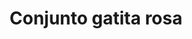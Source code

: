 ---
title: Conjunto gatita rosa
date: 
draft: false

# descripcion
description : Conjunto de cadena y dije plata 925 con detalle en nácar. Largo de cadena 40, 45 o 50 cm a elección.

materials: 

color: 

dimensions: 

code: 06-26-0842

type: "Conjuntos"

categories: []

price: $4.030,00

price_eftvo: $3.425,00

# Images
# first image will be shown in the product page
images:
  # - image: "images/path_to_image"
  # La ubicacion de las imagenes es imagenes/Conjuntos/Conjuntos.Cadena y Dije/06-26-0842-conjunto-gatita-rosa
  - image: "./images/conjuntos/cadena_y_dije/06-26-0842-conjunto-gatita-rosa.jpg"
---
